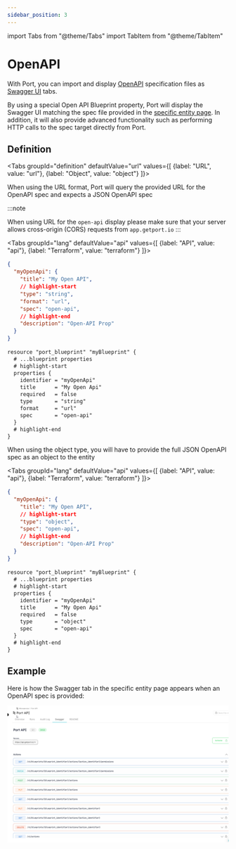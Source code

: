 ```yaml
---
sidebar_position: 3
---
```


import Tabs from "@theme/Tabs"
import TabItem from "@theme/TabItem"

# OpenAPI

With Port, you can import and display [OpenAPI](https://www.openapis.org/) specification files as [Swagger UI](https://swagger.io/) tabs.

By using a special Open API Blueprint property, Port will display the Swagger UI matching the spec file provided in the [specific entity page](../page/entity-page.md). In addition, it will also provide advanced functionality such as performing HTTP calls to the spec target directly from Port.

## Definition

<Tabs groupId="definition" defaultValue="url" values={[
{label: "URL", value: "url"},
{label: "Object", value: "object"}
]}>

<TabItem value="url">

When using the URL format, Port will query the provided URL for the OpenAPI spec and expects a JSON OpenAPI spec

:::note

When using URL for the `open-api` display please make sure that your server allows cross-origin (CORS) requests from `app.getport.io`
:::

<Tabs groupId="lang" defaultValue="api" values={[
{label: "API", value: "api"},
{label: "Terraform", value: "terraform"}
]}>

<TabItem value="api">

```json showLineNumbers
{
  "myOpenApi": {
    "title": "My Open API",
    // highlight-start
    "type": "string",
    "format": "url",
    "spec": "open-api",
    // highlight-end
    "description": "Open-API Prop"
  }
}
```

</TabItem>

<TabItem value="terraform">

```hcl showLineNumbers
resource "port_blueprint" "myBlueprint" {
  # ...blueprint properties
  # highlight-start
  properties {
    identifier = "myOpenApi"
    title      = "My Open Api"
    required   = false
    type       = "string"
    format     = "url"
    spec       = "open-api"
  }
  # highlight-end
}
```

</TabItem>

</Tabs>

</TabItem>

<TabItem value="object">

When using the object type, you will have to provide the full JSON OpenAPI spec as an object to the entity

<Tabs groupId="lang" defaultValue="api" values={[
{label: "API", value: "api"},
{label: "Terraform", value: "terraform"}
]}>

<TabItem value="api">

```json showLineNumbers
{
  "myOpenApi": {
    "title": "My Open API",
    // highlight-start
    "type": "object",
    "spec": "open-api",
    // highlight-end
    "description": "Open-API Prop"
  }
}
```

</TabItem>

<TabItem value="terraform">

```hcl showLineNumbers
resource "port_blueprint" "myBlueprint" {
  # ...blueprint properties
  # highlight-start
  properties {
    identifier = "myOpenApi"
    title      = "My Open Api"
    required   = false
    type       = "object"
    spec       = "open-api"
  }
  # highlight-end
}
```

</TabItem>

</Tabs>

</TabItem>

</Tabs>

## Example

Here is how the Swagger tab in the specific entity page appears when an OpenAPI spec is provided:

![OpenAPI Example](../../../static/img/software-catalog/widgets/openAPI.png)
